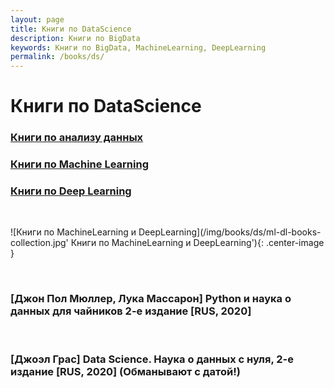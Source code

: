 ```yaml
---
layout: page
title: Книги по DataScience
description: Книги по BigData
keywords: Книги по BigData, MachineLearning, DeepLearning
permalink: /books/ds/
---
```


# Книги по DataScience

### [Книги по анализу данных](/books/ds/da/)

### [Книги по Machine Learning](/books/ds/ml/)

### [Книги по Deep Learning](/books/ds/dl/)

<br/>

![Книги по MachineLearning и DeepLearning](/img/books/ds/ml-dl-books-collection.jpg' Книги по MachineLearning и DeepLearning'){: .center-image }

<br/>

### [Джон Пол Мюллер, Лука Массарон] Python и наука о данных для чайников 2-е издание [RUS, 2020]

<br/>

### [Джоэл Грас] Data Science. Наука о данных с нуля, 2-е издание [RUS, 2020] (Обманывают с датой!)
